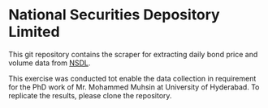 # National Securities Depository Limited

This git repository contains the scraper for extracting daily bond price and volume data from [NSDL](https://www.fpi.nsdl.co.in/web/Reports/traderepositoryreport.aspx).

This exercise was conducted tot enable the data collection in requirement for the PhD work of Mr. Mohammed Muhsin at University of Hyderabad. To replicate the results, please clone the repository.
